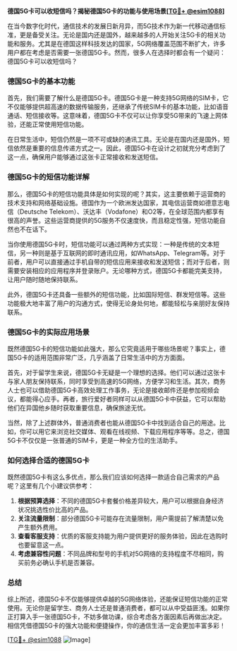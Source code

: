 **德国5G卡可以收短信吗？揭秘德国5G卡的功能与使用场景[[TG💪+ @esim1088](https://t.me/s/esim1088)]**

在当今数字化时代，通信技术的发展日新月异，而5G技术作为新一代移动通信标准，更是备受关注。无论是国内还是国外，越来越多的人开始关注5G卡的相关功能和服务。尤其是在德国这样科技发达的国家，5G网络覆盖范围不断扩大，许多用户都在考虑是否需要一张德国5G卡。然而，很多人在选择时都会有一个疑问：德国5G卡可以收短信吗？

### 德国5G卡的基本功能

首先，我们需要了解什么是德国5G卡。德国5G卡是一种支持5G网络的SIM卡，它不仅能够提供超高速的数据传输服务，还继承了传统SIM卡的基本功能，比如语音通话、短信接收等。这意味着，德国5G卡不仅可以让你享受5G带来的飞速上网体验，还能正常使用短信功能。

在日常生活中，短信仍然是一项不可或缺的通讯工具。无论是在国内还是国外，短信依然是重要的信息传递方式之一。因此，德国5G卡在设计之初就充分考虑到了这一点，确保用户能够通过这张卡正常接收和发送短信。

### 德国5G卡的短信功能详解

那么，德国5G卡的短信功能具体是如何实现的呢？其实，这主要依赖于运营商的技术支持和网络基础设施。德国作为一个欧洲发达国家，其电信运营商如德意志电信（Deutsche Telekom）、沃达丰（Vodafone）和O2等，在全球范围内都享有很高的声誉。这些运营商提供的5G服务不仅速度快，而且稳定性强，短信功能自然也不在话下。

当你使用德国5G卡时，短信功能可以通过两种方式实现：一种是传统的文本短信，另一种则是基于互联网的即时通讯应用，如WhatsApp、Telegram等。对于前者，用户可以直接通过手机自带的短信应用来接收和发送短信；而对于后者，则需要安装相应的应用程序并登录账户。无论哪种方式，德国5G卡都能完美支持，让用户随时随地保持联系。

此外，德国5G卡还具备一些额外的短信功能，比如国际短信、群发短信等。这些功能极大地丰富了用户的沟通方式，使得无论身处何地，都能轻松与亲朋好友保持联系。

### 德国5G卡的实际应用场景

既然德国5G卡的短信功能如此强大，那么它究竟适用于哪些场景呢？事实上，德国5G卡的适用范围非常广泛，几乎涵盖了日常生活中的方方面面。

首先，对于留学生来说，德国5G卡无疑是一个理想的选择。他们可以通过这张卡与家人朋友保持联系，同时享受到高速的5G网络，方便学习和生活。其次，商务人士也可以借助德国5G卡高效处理工作事务，无论是接收邮件还是参加视频会议，都能得心应手。再者，旅行爱好者同样可以从德国5G卡中获益，它可以帮助他们在异国他乡随时获取重要信息，确保旅途无忧。

当然，除了上述群体外，普通消费者也能从德国5G卡中找到适合自己的用途。比如，你可以用它来浏览社交媒体、观看在线视频、下载应用程序等等。总之，德国5G卡不仅仅是一张普通的SIM卡，更是一种全方位的生活助手。

### 如何选择合适的德国5G卡

既然德国5G卡有这么多优点，那么我们应该如何选择一款适合自己需求的产品呢？这里有几个小建议供参考：

1. **根据预算选择**：不同的德国5G卡套餐价格差异较大，用户可以根据自身经济状况挑选性价比高的产品。
2. **关注流量限制**：部分德国5G卡可能存在流量限制，用户需提前了解清楚以免产生额外费用。
3. **查看客服支持**：优质的客服支持能为用户提供更好的服务体验，因此在选购时也要留意这一点。
4. **考虑兼容性问题**：不同品牌和型号的手机对5G网络的支持程度不尽相同，购买前务必确认手机是否兼容。

### 总结

综上所述，德国5G卡不仅能够提供卓越的5G网络体验，还能保证短信功能的正常使用。无论你是留学生、商务人士还是普通消费者，都可以从中受益匪浅。如果你正打算入手一张德国5G卡，不妨多做功课，综合考虑各方面因素后再做出决定。相信凭借德国5G卡的强大功能和便捷操作，你的通信生活一定会更加丰富多彩！

[[TG💪+ @esim1088](https://t.me/s/esim1088) ![Image](https://i.postimg.cc/4NQfJmqS/Snipaste-2025-05-13-00-14-12.png)]
